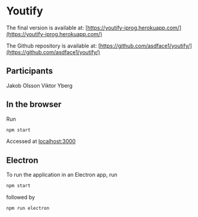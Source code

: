 # Youtify
The final version is available at: [https://youtify-iprog.herokuapp.com/](https://youtify-iprog.herokuapp.com/)

The Github repository is available at:
[https://github.com/asdface1/youtify/](https://github.com/asdface1/youtify/) 

## Participants
Jakob Olsson
Viktor Yberg

## In the browser
Run
```sh
npm start
```
Accessed at [localhost:3000](localhost:3000)

## Electron
To run the application in an Electron app, run
```sh
npm start
```
followed by
```sh
npm run electron
```
